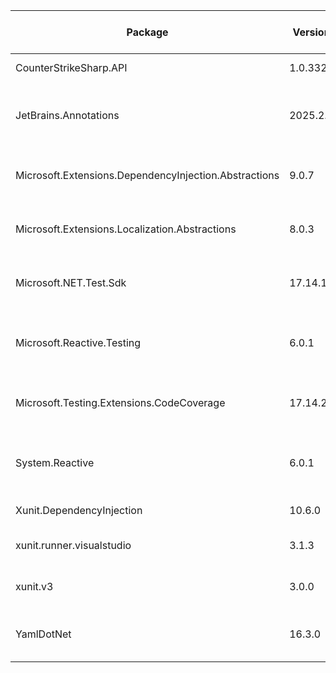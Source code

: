 | Package                                               | Version  | License Information Origin | License Expression | License Url                             | Copyright                                       | Authors                          | Package Project Url                                                                              |
|-------------------------------------------------------|----------|----------------------------|--------------------|-----------------------------------------|-------------------------------------------------|----------------------------------|--------------------------------------------------------------------------------------------------|
| CounterStrikeSharp.API                                | 1.0.332  | Expression                 | GPL-3.0-only       | https://licenses.nuget.org/GPL-3.0-only |                                                 | Roflmuffin                       | http://docs.cssharp.dev/                                                                         |
| JetBrains.Annotations                                 | 2025.2.0 | Expression                 | MIT                | https://licenses.nuget.org/MIT          | Copyright (c) 2016-2025 JetBrains s.r.o.        | JetBrains                        | https://www.jetbrains.com/help/resharper/Code_Analysis__Code_Annotations.html                    |
| Microsoft.Extensions.DependencyInjection.Abstractions | 9.0.7    | Expression                 | MIT                | https://licenses.nuget.org/MIT          | © Microsoft Corporation. All rights reserved.   | Microsoft                        | https://dot.net/                                                                                 |
| Microsoft.Extensions.Localization.Abstractions        | 8.0.3    | Expression                 | MIT                | https://licenses.nuget.org/MIT          | © Microsoft Corporation. All rights reserved.   | Microsoft                        | https://asp.net/                                                                                 |
| Microsoft.NET.Test.Sdk                                | 17.14.1  | Expression                 | MIT                | https://licenses.nuget.org/MIT          | © Microsoft Corporation. All rights reserved.   | Microsoft                        | https://github.com/microsoft/vstest                                                              |
| Microsoft.Reactive.Testing                            | 6.0.1    | Expression                 | MIT                | https://licenses.nuget.org/MIT          | Copyright (c) .NET Foundation and Contributors. | .NET Foundation and Contributors | https://github.com/dotnet/reactive                                                               |
| Microsoft.Testing.Extensions.CodeCoverage             | 17.14.2  | Unknown                    |                    | https://aka.ms/deprecateLicenseUrl      | © Microsoft Corporation. All rights reserved.   | Microsoft                        | https://github.com/microsoft/codecoverage                                                        |
| System.Reactive                                       | 6.0.1    | Expression                 | MIT                | https://licenses.nuget.org/MIT          | Copyright (c) .NET Foundation and Contributors. | .NET Foundation and Contributors | https://github.com/dotnet/reactive                                                               |
| Xunit.DependencyInjection                             | 10.6.0   | Expression                 | MIT                | https://licenses.nuget.org/MIT          | Copyright © 2019                                | Wei Peng                         | https://github.com/pengweiqhca/Xunit.DependencyInjection/tree/main/src/Xunit.DependencyInjection |
| xunit.runner.visualstudio                             | 3.1.3    | Expression                 | Apache-2.0         | https://licenses.nuget.org/Apache-2.0   | Copyright (C) .NET Foundation                   | jnewkirk,bradwilson              |                                                                                                  |
| xunit.v3                                              | 3.0.0    | Expression                 | Apache-2.0         | https://licenses.nuget.org/Apache-2.0   | Copyright (C) .NET Foundation                   | jnewkirk,bradwilson              |                                                                                                  |
| YamlDotNet                                            | 16.3.0   | Expression                 | MIT                | https://licenses.nuget.org/MIT          | Copyright (c) Antoine Aubry and contributors    | Antoine Aubry                    | https://github.com/aaubry/YamlDotNet/wiki                                                        |
